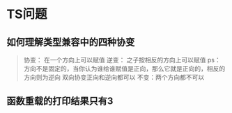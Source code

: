 # TS问题

## 如何理解类型兼容中的四种协变
> 协变： 在一个方向上可以赋值
> 逆变： 之子按相反的方向上可以赋值
ps： 方向不是固定的，当你认为谁给谁赋值是正向，那么它就是正向的，相反的方向则为逆向
> 双向协变正向和逆向都可以
> 不变：两个方向都不可以
## 函数重载的打印结果只有3